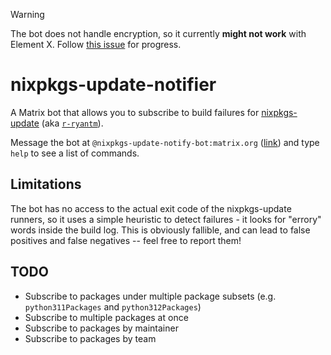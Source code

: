 > [!Warning]
> The bot does not handle encryption, so it currently **might not work** with Element X. Follow [this issue](https://github.com/asymmetric/nixpkgs-update-notifier/issues/1) for progress.

# nixpkgs-update-notifier

A Matrix bot that allows you to subscribe to build failures for [nixpkgs-update](https://nix-community.github.io/nixpkgs-update/) (aka [`r-ryantm`](https://github.com/r-ryantm)).

Message the bot at `@nixpkgs-update-notify-bot:matrix.org` ([link](https://matrix.to/#/@nixpkgs-update-notify-bot:matrix.org)) and type `help` to see a list of commands.

## Limitations

The bot has no access to the actual exit code of the nixpkgs-update runners, so it uses a simple heuristic to detect failures - it looks for "errory" words inside the build log.
This is obviously fallible, and can lead to false positives and false negatives -- feel free to report them!

## TODO

- Subscribe to packages under multiple package subsets (e.g. `python311Packages` and `python312Packages`)
- Subscribe to multiple packages at once
- Subscribe to packages by maintainer
- Subscribe to packages by team
